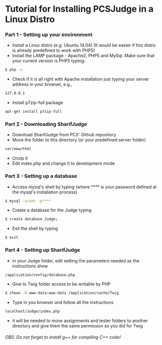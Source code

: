 # Tutorial for Installing PCSJudge in a Linux Distro




### Part 1 - Setting up your environment
- Install a Linux distro (e.g. Ubuntu 14.04)
	(It would be easier if this distro is already predefined to work with PHP5)
- Install the LAMP package - Apache2, PHP5 and MySql. Make sure that your current version is PHP5 typing:
```sh
$ php -v
```
- Check if it is all right with Apache installation just typing your server address in your browser, e.g., 
```sh
127.0.0.1
```
- Install p7zip-full package
```sh
apt-get install p7zip-full
```



### Part 2 - Downloading SharifJudge
- Download SharifJudge from PCS' Github repository
- Move the folder to this directory (or your predefined server folder)
```sh
var/www/html 
```
- Unzip it
- Edit index.php and change it to development mode




### Part 3 - Setting up a database
- Access mysql's shell by typing (where **** is your password defined at the mysql's installation process)
```sh
$ mysql -uroot -p**** 
```
- Create a database for the Judge typing 
```sh
$ create database Judge;
```
- Exit the shell by typing 
```sh
$ exit
```



### Part 4 - Setting up SharifJudge
- in your Judge folder, edit setting the parameters needed as the instructions show
```sh
/application/config/database.php 
```
- Give to Twig folder access to be writable by PHP 
```sh
$ chown -R www-data:www-data /application/cache/Twig
```

- Type in you browser and follow all the instructions
```sh
localhost/Judge/index.php 
```
- it will be needed to move assignments and tester folders to another directory and give them the same permission as you did for Twig

###### OBS: Do not forget to install g++ for compiling C++ code!

